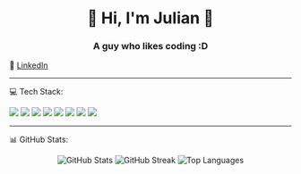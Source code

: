 <!-- README.md -->

<h1 align="center">🐲​ Hi, I'm Julian 🐲​</h1>
<h3 align="center">A guy who likes coding :D </h3>

🔗 [LinkedIn](https://www.linkedin.com/in/julian-cuervo-a7816428b/)

---

💻 Tech Stack:
<p align="left">
  <img src="https://img.shields.io/badge/JavaScript-F7DF1E?style=flat&logo=javascript&logoColor=black" />
  <img src="https://img.shields.io/badge/Python-3776AB?style=flat&logo=python&logoColor=white" />
  <img src="https://img.shields.io/badge/HTML5-E34F26?style=flat&logo=html5&logoColor=white" />
  <img src="https://img.shields.io/badge/CSS3-%231572B6.svg?style=flat&logo=css3&logoColor=white" />
  <img src="https://img.shields.io/badge/Numpy-%23013243.svg?style=flat&logo=numpy&logoColor=white" />
  <img src="https://img.shields.io/badge/Pandas-%23150458.svg?style=flat&logo=pandas&logoColor=white" />
  <img src="https://img.shields.io/badge/NLTK-%233C8C9E.svg?style=flat&logo=nltk&logoColor=white" />
  <img src="https://img.shields.io/badge/scikit--learn-F7931E?style=flat&logo=scikit-learn&logoColor=white" />


</p>

---

📊 GitHub Stats:
<p align="center">
  <img src="https://github-readme-stats.vercel.app/api?username=THECROWDARK&show_icons=true&theme=tokyonight" alt="GitHub Stats" />
  <img src="https://github-readme-streak-stats.herokuapp.com/?user=THECROWDARK&theme=tokyonight" alt="GitHub Streak" />
  <img src="https://github-readme-stats.vercel.app/api/top-langs/?username=THECROWDARK&layout=compact&theme=tokyonight" alt="Top Languages" />
</p>

